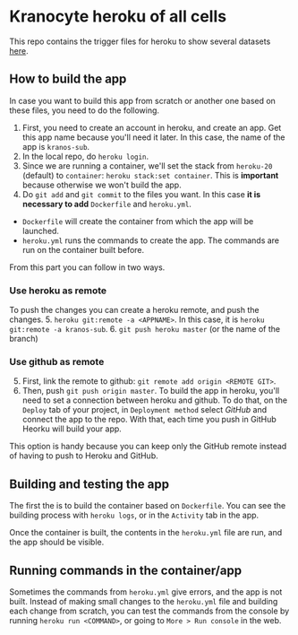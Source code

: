 # Kranocyte heroku of all cells
This repo contains the trigger files for heroku to show several datasets [here](https://kranos-sub.herokuapp.com/).

## How to build the app
In case you want to build this app from scratch or another one based on these files, you need to do the following.

1. First, you need to create an account in heroku, and create an app. Get this app name because you'll need it later. In this case, the name of the app is `kranos-sub`.
2. In the local repo, do `heroku login`.
3. Since we are running a container, we'll set the stack from `heroku-20` (default) to `container`: `heroku stack:set container`. This is **important** because otherwise we won't build the app.
4. Do `git add` and `git commit` to the files you want. In this case **it is necessary to add** `Dockerfile` and `heroku.yml`.
  * `Dockerfile` will create the container from which the app will be launched.
  * `heroku.yml` runs the commands to create the app. The commands are run on the container built before. 

From this part you can follow in two ways.

### Use heroku as remote
To push the changes you can create a heroku remote, and push the changes.
5. `heroku git:remote -a <APPNAME>`. In this case, it is `heroku git:remote -a kranos-sub`.
6. `git push heroku master` (or the name of the branch)

### Use github as remote
5. First, link the remote to github: `git remote add origin <REMOTE GIT>`.
6. Then, push `git push origin master`.
To build the app in heroku, you'll need to set a connection between heroku and github. To do that, on the `Deploy` tab of your project, in `Deployment method` select *GitHub* and connect the app to the repo. With that, each time you push in GitHub Heorku will build your app.

This option is handy because you can keep only the GitHub remote instead of having to push to Heroku and GitHub.

## Building and testing the app
The first the is to build the container based on `Dockerfile`. You can see the building process with `heroku logs`, or in the `Activity` tab in the app.

Once the container is built, the contents in the `heroku.yml` file are run, and the app should be visible. 

## Running commands in the container/app
Sometimes the commands from `heroku.yml` give errors, and the app is not built. Instead of making small changes to the `heroku.yml` file and building each change from scratch, you can test the commands from the console by running `heroku run <COMMAND>`, or going to `More > Run console` in the web.

